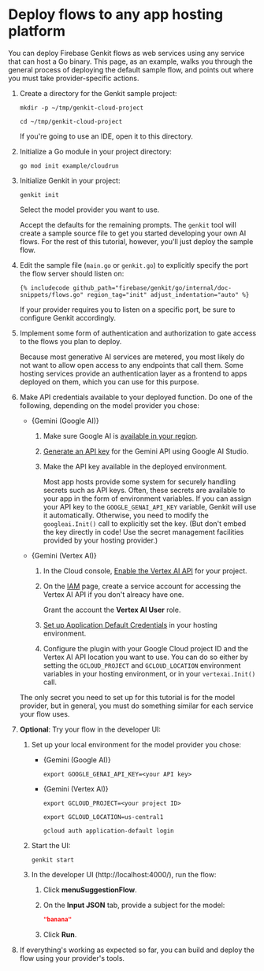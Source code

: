 # Deploy flows to any app hosting platform

You can deploy Firebase Genkit flows as web services using any service that can
host a Go binary.
This page, as an example, walks you through the general process of deploying the
default sample flow, and points out where you must take provider-specific
actions.

1.  Create a directory for the Genkit sample project:

    ```posix-terminal
    mkdir -p ~/tmp/genkit-cloud-project

    cd ~/tmp/genkit-cloud-project
    ```

    If you're going to use an IDE, open it to this directory.

1.  Initialize a Go module in your project directory:

    ```posix-terminal
    go mod init example/cloudrun
    ```

1.  Initialize Genkit in your project:

    ```posix-terminal
    genkit init
    ```

    Select the model provider you want to use.

    Accept the defaults for the remaining prompts. The `genkit` tool will create
    a sample source file to get you started developing your own AI flows.
    For the rest of this tutorial, however, you'll just deploy the sample flow.

1.  Edit the sample file (`main.go` or `genkit.go`) to explicitly specify the
    port the flow server should listen on:

    ```golang
    {% includecode github_path="firebase/genkit/go/internal/doc-snippets/flows.go" region_tag="init" adjust_indentation="auto" %}
    ```

    If your provider requires you to listen on a specific port, be sure to
    configure Genkit accordingly.

1.  Implement some form of authentication and authorization to gate access to
    the flows you plan to deploy.

    Because most generative AI services are metered, you most likely do not want
    to allow open access to any endpoints that call them. Some hosting services
    provide an authentication layer as a frontend to apps deployed on them,
    which you can use for this purpose.

1.  Make API credentials available to your deployed function. Do one of the
    following, depending on the model provider you chose:

    - {Gemini (Google AI)}

      1.  Make sure Google AI is
          [available in your region](https://ai.google.dev/available_regions).

      1.  [Generate an API key](https://aistudio.google.com/app/apikey) for the
          Gemini API using Google AI Studio.

      1.  Make the API key available in the deployed environment.

          Most app hosts provide some system for securely handling secrets such
          as API keys. Often, these secrets are available to your app in the
          form of environment variables. If you can assign your API key to the
          `GOOGLE_GENAI_API_KEY` variable, Genkit will use it automatically.
          Otherwise, you need to modify the `googleai.Init()` call to explicitly
          set the key. (But don't embed the key directly in code! Use the secret
          management facilities provided by your hosting provider.)

    - {Gemini (Vertex AI)}

      1.  In the Cloud console,
          [Enable the Vertex AI API](https://console.cloud.google.com/apis/library/aiplatform.googleapis.com?project=_)
          for your project.

      1.  On the [IAM](https://console.cloud.google.com/iam-admin/iam?project=_)
          page, create a service account for accessing the Vertex AI API if you
          don't alreacy have one.

          Grant the account the **Vertex AI User** role.

      1.  [Set up Application Default Credentials](https://cloud.google.com/docs/authentication/provide-credentials-adc#on-prem)
          in your hosting environment.

      1.  Configure the plugin with your Google Cloud project ID and the Vertex
          AI API location you want to use. You can do so either by setting the
          `GCLOUD_PROJECT` and `GCLOUD_LOCATION` environment variables in your
          hosting environment, or in your `vertexai.Init()` call.

    The only secret you need to set up for this tutorial is for the model
    provider, but in general, you must do something similar for each service
    your flow uses.

1.  **Optional**: Try your flow in the developer UI:

    1.  Set up your local environment for the model provider you chose:

        - {Gemini (Google AI)}

          ```posix-terminal
          export GOOGLE_GENAI_API_KEY=<your API key>
          ```

        - {Gemini (Vertex AI)}

          ```posix-terminal
          export GCLOUD_PROJECT=<your project ID>

          export GCLOUD_LOCATION=us-central1

          gcloud auth application-default login
          ```

    1.  Start the UI:

        ```posix-terminal
        genkit start
        ```

    1.  In the developer UI (http://localhost:4000/), run the flow:

        1.  Click **menuSuggestionFlow**.

        1.  On the **Input JSON** tab, provide a subject for the model:

            ```json
            "banana"
            ```

        1.  Click **Run**.

1.  If everything's working as expected so far, you can build and deploy the
    flow using your provider's tools.

